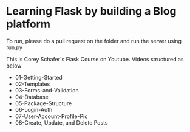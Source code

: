# Learning Flask by building a Blog platform

To run, please do a pull request on the folder and run the server using run.py 

This is Corey Schafer's Flask Course on Youtube. Videos structured as below

* 01-Getting-Started
* 02-Templates
* 03-Forms-and-Validation
* 04-Database
* 05-Package-Structure
* 06-Login-Auth
* 07-User-Account-Profile-Pic
* 08-Create, Update, and Delete Posts

